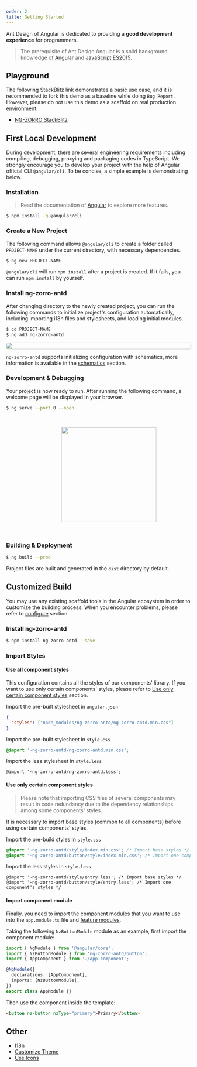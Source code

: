```yaml
---
order: 2
title: Getting Started
---
```


Ant Design of Angular is dedicated to providing a **good development experience** for programmers.

> The prerequisite of Ant Design Angular is a solid background knowledge of [Angular](https://angular.io/) and [JavaScript ES2015](http://babeljs.io/docs/learn-es2015/).

## Playground

The following StackBlitz link demonstrates a basic use case, and it is recommended to fork this demo as a baseline while doing `Bug Report`. However, please do not use this demo as a scaffold on real production environment.

- [NG-ZORRO StackBlitz](https://stackblitz.com/edit/ng-zorro-antd-ivy)

## First Local Development

During development, there are several engineering requirements including compiling, debugging, proxying and packaging codes in TypeScript. We strongly encourage you to develop your project with the help of Angular official CLI `@angular/cli`. To be concise, a simple example is demonstrating below.

### Installation

> Read the documentation of [Angular](https://angular.io/cli) to explore more features.

```bash
$ npm install -g @angular/cli
```

### Create a New Project

The following command allows `@angular/cli` to create a folder called `PROJECT-NAME` under the current directory, with necessary dependencies.

```bash
$ ng new PROJECT-NAME
```

`@angular/cli` will run `npm install` after a project is created. If it fails, you can run `npm install` by yourself.

### Install ng-zorro-antd

After changing directory to the newly created project, you can run the following commands to initialize project's configuration automatically, including importing i18n files and stylesheets, and loading initial modules.

```bash
$ cd PROJECT-NAME
$ ng add ng-zorro-antd
```

<img style="display: block; border-radius: 4px; box-shadow: 1px 1px 4px 0px rgba(0, 0, 0, 0.2);" src="https://img.alicdn.com/tfs/TB19fFHdkxz61VjSZFtXXaDSVXa-680-243.svg">

`ng-zorro-antd` supports initializing configuration with schematics, more information is available in the [schematics](/docs/schematics/en) section.

### Development & Debugging

Your project is now ready to run. After running the following command, a welcome page will be displayed in your browser.

```bash
$ ng serve --port 0 --open
```

<img style="display: block;padding: 30px 30%;height: 260px;" src="https://img.alicdn.com/tfs/TB1X.qJJgHqK1RjSZFgXXa7JXXa-89-131.svg">

### Building & Deployment

```bash
$ ng build --prod
```

Project files are built and generated in the `dist` directory by default.

## Customized Build

You may use any existing scaffold tools in the Angular ecosystem in order to customize the building process. When you encounter problems, please refer to [configure](https://github.com/NG-ZORRO/ng-zorro-antd/tree/master/integration) section.

### Install ng-zorro-antd

```bash
$ npm install ng-zorro-antd --save
```

### Import Styles

#### Use all component styles

This configuration contains all the styles of our components' library.
If you want to use only certain components' styles, please refer to [Use only certain component styles](/docs/getting-started/en#use-only-certain-component-styles) section.

Import the pre-built stylesheet in `angular.json`

```json
{
  "styles": ["node_modules/ng-zorro-antd/ng-zorro-antd.min.css"]
}
```

Import the pre-built stylesheet in `style.css`

```css
@import '~ng-zorro-antd/ng-zorro-antd.min.css';
```

Import the less stylesheet in `style.less`

```less
@import '~ng-zorro-antd/ng-zorro-antd.less';
```

#### Use only certain component styles

> Please note that importing CSS files of several components may result in code redundancy due to the dependency relationships among some components' styles.

It is necessary to import base styles (common to all components) before using certain components' styles.

Import the pre-build styles in `style.css`

```css
@import '~ng-zorro-antd/style/index.min.css'; /* Import base styles */
@import '~ng-zorro-antd/button/style/index.min.css'; /* Import one component's styles */
```

Import the less styles in `style.less`

```less
@import '~ng-zorro-antd/style/entry.less'; /* Import base styles */
@import '~ng-zorro-antd/button/style/entry.less'; /* Import one component's styles */
```

#### Import component module

Finally, you need to import the component modules that you want to use into the `app.module.ts` file and [feature modules](https://angular.io/guide/feature-modules).

Taking the following `NzButtonModule` module as an example, first import the component module:

```ts
import { NgModule } from '@angular/core';
import { NzButtonModule } from 'ng-zorro-antd/button';
import { AppComponent } from './app.component';

@NgModule({
  declarations: [AppComponent],
  imports: [NzButtonModule],
})
export class AppModule {}
```

Then use the component inside the template:

```html
<button nz-button nzType="primary">Primary</button>
```

## Other

- [I18n](/docs/i18n/en)
- [Customize Theme](/docs/customize-theme/en)
- [Use Icons](/components/icon/en)
